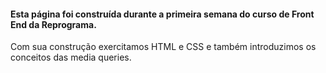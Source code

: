 #### Esta página foi construída durante a primeira semana do curso de Front End da Reprograma.
Com sua construção exercitamos HTML e CSS e também introduzimos os conceitos das media queries.
